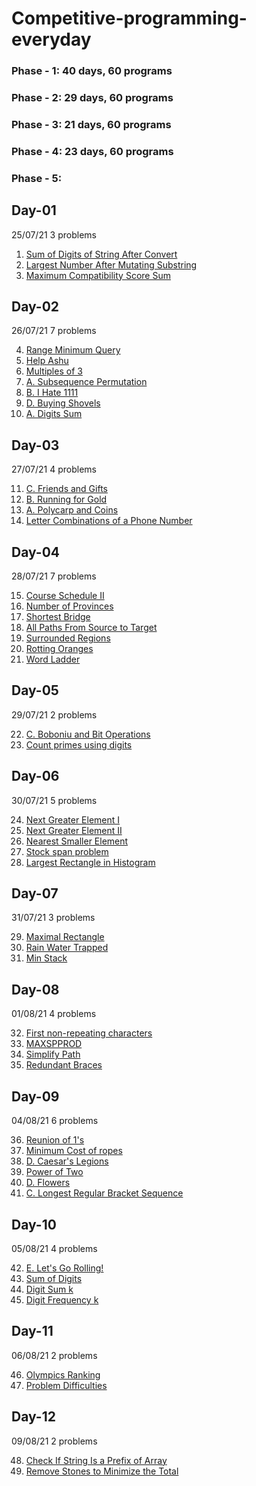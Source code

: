 # Competitive-programming-everyday
### Phase - 1: 40 days, 60 programs
### Phase - 2: 29 days, 60 programs
### Phase - 3: 21 days, 60 programs
### Phase - 4: 23 days, 60 programs
### Phase - 5:

## Day-01
25/07/21
3 problems

1. [Sum of Digits of String After Convert](https://leetcode.com/contest/weekly-contest-251/problems/sum-of-digits-of-string-after-convert/)
2. [Largest Number After Mutating Substring](https://leetcode.com/contest/weekly-contest-251/problems/largest-number-after-mutating-substring/)
3. [Maximum Compatibility Score Sum](https://leetcode.com/contest/weekly-contest-251/problems/maximum-compatibility-score-sum/)

## Day-02
26/07/21
7 problems

4. [Range Minimum Query](https://www.spoj.com/problems/RMQSQ/)
5. [Help Ashu](https://www.hackerearth.com/practice/data-structures/advanced-data-structures/fenwick-binary-indexed-trees/practice-problems/algorithm/help-ashu-1/)
6. [Multiples of 3](https://www.codechef.com/problems/MULTQ3)
7. [A. Subsequence Permutation](https://codeforces.com/contest/1552/problem/A)
8. [B. I Hate 1111](https://codeforces.com/contest/1526/problem/B)
9. [D. Buying Shovels](https://codeforces.com/contest/1360/problem/D)
10. [A. Digits Sum](https://codeforces.com/contest/1553/problem/A)

## Day-03
27/07/21
4 problems

11. [C. Friends and Gifts](https://codeforces.com/contest/1283/problem/C)
12. [B. Running for Gold](https://codeforces.com/contest/1552/problem/B)
13. [A. Polycarp and Coins](https://codeforces.com/contest/1551/problem/A)
14. [Letter Combinations of a Phone Number](https://leetcode.com/problems/letter-combinations-of-a-phone-number/)

## Day-04
28/07/21
7 problems

15. [Course Schedule II](https://leetcode.com/problems/course-schedule-ii/)
16. [Number of Provinces](https://leetcode.com/problems/number-of-provinces/)
17. [Shortest Bridge](https://leetcode.com/problems/shortest-bridge/)
18. [All Paths From Source to Target](https://leetcode.com/problems/all-paths-from-source-to-target/)
19. [Surrounded Regions](https://leetcode.com/problems/surrounded-regions/)
20. [Rotting Oranges](https://leetcode.com/problems/rotting-oranges/)
21. [Word Ladder](https://leetcode.com/problems/word-ladder/)

## Day-05
29/07/21
2 problems

22. [C. Boboniu and Bit Operations](https://codeforces.com/contest/1395/problem/C)
23. [Count primes using digits](https://www.geeksforgeeks.org/count-all-prime-numbers-that-can-be-formed-using-digits-of-a-given-number/)

## Day-06
30/07/21
5 problems

24. [Next Greater Element I](https://leetcode.com/problems/next-greater-element-i/)
25. [Next Greater Element II](https://leetcode.com/problems/next-greater-element-ii/)
26. [Nearest Smaller Element](https://www.interviewbit.com/old/problems/nearest-smaller-element/)
27. [Stock span problem](https://practice.geeksforgeeks.org/problems/stock-span-problem-1587115621/1#)
28. [Largest Rectangle in Histogram](https://www.interviewbit.com/old/problems/largest-rectangle-in-histogram/)

## Day-07
31/07/21
3 problems

29. [Maximal Rectangle](https://leetcode.com/problems/maximal-rectangle/)
30. [Rain Water Trapped](https://www.interviewbit.com/old/problems/rain-water-trapped/)
31. [Min Stack](https://leetcode.com/problems/min-stack/)

## Day-08
01/08/21
4 problems

32. [First non-repeating characters](https://www.interviewbit.com/old/problems/first-non-repeating-character-in-a-stream-of-characters/)
33. [MAXSPPROD](https://www.interviewbit.com/problems/maxspprod/)
34. [Simplify Path](https://leetcode.com/problems/simplify-path/)
35. [Redundant Braces](https://www.interviewbit.com/old/problems/redundant-braces/)

## Day-09
04/08/21
6 problems

36. [Reunion of 1's](https://www.hackerearth.com/practice/data-structures/disjoint-data-strutures/basics-of-disjoint-data-structures/practice-problems/algorithm/reunion-of-1s-1b5bd063/)
37. [Minimum Cost of ropes](https://practice.geeksforgeeks.org/problems/minimum-cost-of-ropes-1587115620/1#)
38. [D. Caesar's Legions](https://codeforces.com/problemset/problem/118/D)
39. [Power of Two](https://leetcode.com/problems/power-of-two/)
40. [D. Flowers](https://codeforces.com/problemset/problem/474/D)
41. [C. Longest Regular Bracket Sequence](https://codeforces.com/problemset/problem/5/C)

## Day-10
05/08/21
4 problems

42. [E. Let's Go Rolling!](https://codeforces.com/problemset/problem/38/E)
43. [Sum of Digits](https://www.spoj.com/problems/CPCRC1C/)
44. [Digit Sum k](https://www.youtube.com/watch?v=L1ZC9MI5yhY)
45. [Digit Frequency k](https://www.youtube.com/watch?v=L1ZC9MI5yhY)

## Day-11
06/08/21
2 problems

46. [Olympics Ranking](https://www.codechef.com/AUG21C/problems/OLYRANK)
47. [Problem Difficulties](https://www.codechef.com/AUG21C/problems/PROBDIFF)

## Day-12
09/08/21
2 problems

48. [Check If String Is a Prefix of Array](https://leetcode.com/problems/check-if-string-is-a-prefix-of-array/)
49. [Remove Stones to Minimize the Total](https://leetcode.com/problems/remove-stones-to-minimize-the-total/)